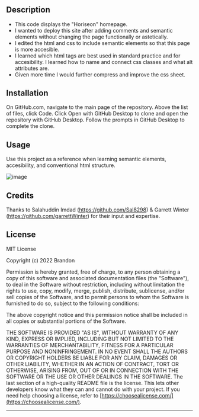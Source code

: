 # <Module-1-Challenge>

## Description

- This code displays the "Horiseon" homepage.
- I wanted to deploy this site after adding comments and semantic elements without changing the page functionally or astetically.
- I edited the html and css to include semantic elements so that this page is more accesible.
- I learned which html tags are best used in standard practice and for accesibility. I learned how to name and connect css classes and what alt attributes are.
- Given more time I would further compress and improve the css sheet.

## Installation

On GitHub.com, navigate to the main page of the repository. Above the list of files, click Code. Click Open with GitHub Desktop to clone and open the repository with GitHub Desktop. Follow the prompts in GitHub Desktop to complete the clone.

## Usage

Use this project as a reference when learning semantic elements, accesibility, and conventional html structure.

![image](https://user-images.githubusercontent.com/110788407/198355026-24f927d4-4dda-4b33-ac47-5f1873ae1baf.png)

## Credits

Thanks to Salahuddin Imdad (https://github.com/Sal8298) & Garrett Winter (https://github.com/garrettWinter) for their input and expertise.

## License

MIT License

Copyright (c) 2022 Brandon

Permission is hereby granted, free of charge, to any person obtaining a copy
of this software and associated documentation files (the "Software"), to deal
in the Software without restriction, including without limitation the rights
to use, copy, modify, merge, publish, distribute, sublicense, and/or sell
copies of the Software, and to permit persons to whom the Software is
furnished to do so, subject to the following conditions:

The above copyright notice and this permission notice shall be included in all
copies or substantial portions of the Software.

THE SOFTWARE IS PROVIDED "AS IS", WITHOUT WARRANTY OF ANY KIND, EXPRESS OR
IMPLIED, INCLUDING BUT NOT LIMITED TO THE WARRANTIES OF MERCHANTABILITY,
FITNESS FOR A PARTICULAR PURPOSE AND NONINFRINGEMENT. IN NO EVENT SHALL THE
AUTHORS OR COPYRIGHT HOLDERS BE LIABLE FOR ANY CLAIM, DAMAGES OR OTHER
LIABILITY, WHETHER IN AN ACTION OF CONTRACT, TORT OR OTHERWISE, ARISING FROM,
OUT OF OR IN CONNECTION WITH THE SOFTWARE OR THE USE OR OTHER DEALINGS IN THE
SOFTWARE.
The last section of a high-quality README file is the license. This lets other developers know what they can and cannot do with your project. If you need help choosing a license, refer to [https://choosealicense.com/](https://choosealicense.com/).

---
